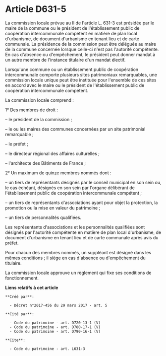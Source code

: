 # Article D631-5

La commission locale prévue au II de l'article L. 631-3 est présidée par le maire de la commune ou le président de
l'établissement public de coopération intercommunale compétent en matière de plan local d'urbanisme, de document d'urbanisme
en tenant lieu et de carte communale. La présidence de la commission peut être déléguée au maire de la commune concernée
lorsque celle-ci n'est pas l'autorité compétente. En cas d'absence ou d'empêchement, le président peut donner mandat à un
autre membre de l'instance titulaire d'un mandat électif. 

Lorsqu'une commune ou un établissement public de coopération intercommunale comporte plusieurs sites patrimoniaux
remarquables, une commission locale unique peut être instituée pour l'ensemble de ces sites en accord avec le maire ou le
président de l'établissement public de coopération intercommunale compétent. 

La commission locale comprend : 

1° Des membres de droit : 

– le président de la commission ; 

– le ou les maires des communes concernées par un site patrimonial remarquable ; 

– le préfet ; 

– le directeur régional des affaires culturelles ; 

– l'architecte des Bâtiments de France ; 

2° Un maximum de quinze membres nommés dont : 

– un tiers de représentants désignés par le conseil municipal en son sein ou, le cas échéant, désignés en son sein par
l'organe délibérant de l'établissement public de coopération intercommunale compétent ; 

– un tiers de représentants d'associations ayant pour objet la protection, la promotion ou la mise en valeur du patrimoine ; 

– un tiers de personnalités qualifiées. 

Les représentants d'associations et les personnalités qualifiées sont désignés par l'autorité compétente en matière de plan
local d'urbanisme, de document d'urbanisme en tenant lieu et de carte communale après avis du préfet. 

Pour chacun des membres nommés, un suppléant est désigné dans les mêmes conditions ; il siège en cas d'absence ou
d'empêchement du titulaire. 

La commission locale approuve un règlement qui fixe ses conditions de fonctionnement.

**Liens relatifs à cet article**

	**Créé par**:

	  - Décret n°2017-456 du 29 mars 2017 - art. 5

	**Cité par**:

	  - Code du patrimoine - art. D720-13-1 (V)
	  - Code du patrimoine - art. D780-17-1 (V)
	  - Code du patrimoine - art. D790-16-1 (V)

	**Cite**:

	  - Code du patrimoine - art. L631-3
